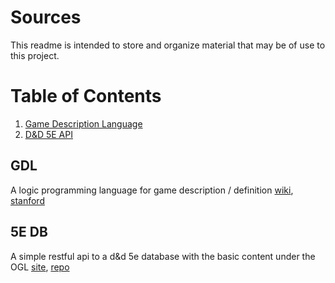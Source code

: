 # Sources
This readme is intended to store and organize material that may be of use to this project.

# Table of Contents
1. [Game Description Language](#GDL)
2. [D&D 5E API](#5E-DB)

## GDL
A logic programming language for game description / definition [wiki](https://en.wikipedia.org/wiki/Game_Description_Language), [stanford](http://games.stanford.edu/games/gdl.html)

## 5E DB
A simple restful api to a d&d 5e database with the basic content under the OGL [site](https://www.dnd5eapi.co/), [repo](https://github.com/bagelbits/5e-database)

